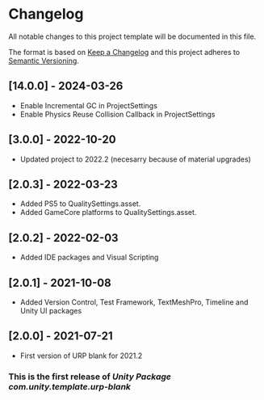 # Changelog
All notable changes to this project template will be documented in this file.

The format is based on [Keep a Changelog](http://keepachangelog.com/en/1.0.0/)
and this project adheres to [Semantic Versioning](http://semver.org/spec/v2.0.0.html).

## [14.0.0] - 2024-03-26
- Enable Incremental GC in ProjectSettings
- Enable Physics Reuse Collision Callback in ProjectSettings

## [3.0.0] - 2022-10-20
- Updated project to 2022.2 (necesarry because of material upgrades)

## [2.0.3] - 2022-03-23
- Added PS5 to QualitySettings.asset.
- Added GameCore platforms to QualitySettings.asset.

## [2.0.2] - 2022-02-03
- Added IDE packages and Visual Scripting

## [2.0.1] - 2021-10-08
- Added Version Control, Test Framework, TextMeshPro, Timeline and Unity UI packages

## [2.0.0] - 2021-07-21
- First version of URP blank for 2021.2

### This is the first release of *Unity Package com.unity.template.urp-blank*
